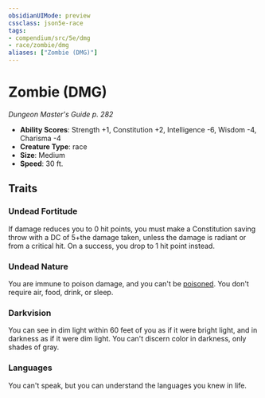 ```yaml
---
obsidianUIMode: preview
cssclass: json5e-race
tags:
- compendium/src/5e/dmg
- race/zombie/dmg
aliases: ["Zombie (DMG)"]
---
```


# Zombie (DMG)
*Dungeon Master's Guide p. 282*

- **Ability Scores**: Strength +1, Constitution +2, Intelligence -6, Wisdom -4, Charisma -4
- **Creature Type**: race
- **Size**: Medium
- **Speed**: 30 ft.


## Traits

### Undead Fortitude

If damage reduces you to 0 hit points, you must make a Constitution saving throw with a DC of 5+the damage taken, unless the damage is radiant or from a critical hit. On a success, you drop to 1 hit point instead.

### Undead Nature

You are immune to poison damage, and you can't be [poisoned](../../../Rules%20&%20Options/5e%20Rules/conditions.md##poisoned). You don't require air, food, drink, or sleep.

### Darkvision

You can see in dim light within 60 feet of you as if it were bright light, and in darkness as if it were dim light. You can't discern color in darkness, only shades of gray.

### Languages

You can't speak, but you can understand the languages you knew in life.
